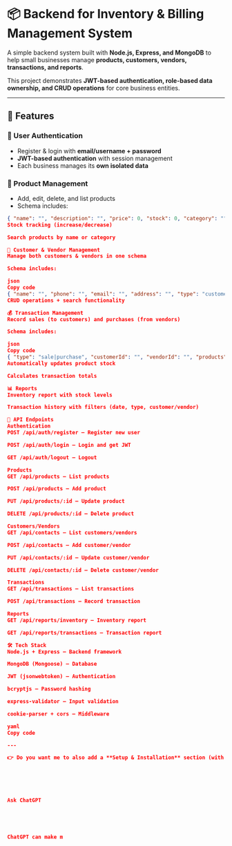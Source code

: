 # 📦 Backend for Inventory & Billing Management System

A simple backend system built with **Node.js, Express, and MongoDB** to help small businesses manage **products, customers, vendors, transactions, and reports**.

This project demonstrates **JWT-based authentication, role-based data ownership, and CRUD operations** for core business entities.

---

## 🚀 Features

### 🔑 User Authentication
- Register & login with **email/username + password**
- **JWT-based authentication** with session management
- Each business manages its **own isolated data**

### 🛒 Product Management
- Add, edit, delete, and list products  
- Schema includes:
```json
{ "name": "", "description": "", "price": 0, "stock": 0, "category": "", "businessId": "" }
Stock tracking (increase/decrease)

Search products by name or category

👥 Customer & Vendor Management
Manage both customers & vendors in one schema

Schema includes:

json
Copy code
{ "name": "", "phone": "", "email": "", "address": "", "type": "customer|vendor", "businessId": "" }
CRUD operations + search functionality

💰 Transaction Management
Record sales (to customers) and purchases (from vendors)

Schema includes:

json
Copy code
{ "type": "sale|purchase", "customerId": "", "vendorId": "", "products": [{ "productId": "", "quantity": 0, "price": 0 }], "totalAmount": 0, "date": "", "businessId": "" }
Automatically updates product stock

Calculates transaction totals

📊 Reports
Inventory report with stock levels

Transaction history with filters (date, type, customer/vendor)

📡 API Endpoints
Authentication
POST /api/auth/register – Register new user

POST /api/auth/login – Login and get JWT

GET /api/auth/logout – Logout

Products
GET /api/products – List products

POST /api/products – Add product

PUT /api/products/:id – Update product

DELETE /api/products/:id – Delete product

Customers/Vendors
GET /api/contacts – List customers/vendors

POST /api/contacts – Add customer/vendor

PUT /api/contacts/:id – Update customer/vendor

DELETE /api/contacts/:id – Delete customer/vendor

Transactions
GET /api/transactions – List transactions

POST /api/transactions – Record transaction

Reports
GET /api/reports/inventory – Inventory report

GET /api/reports/transactions – Transaction report

🛠️ Tech Stack
Node.js + Express – Backend framework

MongoDB (Mongoose) – Database

JWT (jsonwebtoken) – Authentication

bcryptjs – Password hashing

express-validator – Input validation

cookie-parser + cors – Middleware

yaml
Copy code

---

👉 Do you want me to also add a **Setup & Installation** section (with `npm install`, `.env` config, and how to run server), so anyone cloning your repo can run it instantly?






Ask ChatGPT





ChatGPT can make m